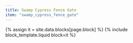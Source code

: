 ```yaml
---
title: Swamp Cypress Fence Gate
item: "swamp_cypress_fence_gate"
---
```


{% assign it = site.data.blocks[page.block] %}
{% include block_template.liquid block=it %}

